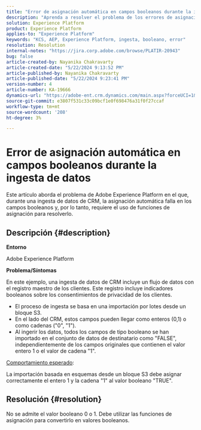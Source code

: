 ```yaml
---
title: "Error de asignación automática en campos booleanos durante la ingesta de datos"
description: "Aprenda a resolver el problema de los errores de asignación automática en los campos booleanos durante la ingesta de datos"
solution: Experience Platform
product: Experience Platform
applies-to: "Experience Platform"
keywords: "KCS, AEP, Experience Platform, ingesta, booleano, error"
resolution: Resolution
internal-notes: "https://jira.corp.adobe.com/browse/PLATIR-20943"
bug: false
article-created-by: Nayanika Chakravarty
article-created-date: "5/22/2024 9:13:52 PM"
article-published-by: Nayanika Chakravarty
article-published-date: "5/22/2024 9:23:41 PM"
version-number: 4
article-number: KA-19666
dynamics-url: "https://adobe-ent.crm.dynamics.com/main.aspx?forceUCI=1&pagetype=entityrecord&etn=knowledgearticle&id=b41f0a30-8018-ef11-9f8a-6045bd026dc7"
source-git-commit: e3807f531c33c09bcf1e0f698476a31f0f27ccaf
workflow-type: tm+mt
source-wordcount: '208'
ht-degree: 3%

---
```


# Error de asignación automática en campos booleanos durante la ingesta de datos


Este artículo aborda el problema de Adobe Experience Platform en el que, durante una ingesta de datos de CRM, la asignación automática falla en los campos booleanos y, por lo tanto, requiere el uso de funciones de asignación para resolverlo.

## Descripción {#description}


<b>Entorno</b>

Adobe Experience Platform

<b>Problema/Síntomas</b>

En este ejemplo, una ingesta de datos de CRM incluye un flujo de datos con el registro maestro de los clientes. Este registro incluye indicadores booleanos sobre los consentimientos de privacidad de los clientes.

- El proceso de ingesta se basa en una importación por lotes desde un bloque S3.
- En el lado del CRM, estos campos pueden llegar como enteros (0,1) o como cadenas (&quot;0&quot;, &quot;1&quot;).
- Al ingerir los datos, todos los campos de tipo booleano se han importado en el conjunto de datos de destinatario como &quot;FALSE&quot;, independientemente de los campos originales que contienen el valor entero 1 o el valor de cadena &quot;1&quot;.


<u>Comportamiento esperado</u>:

La importación basada en esquemas desde un bloque S3 debe asignar correctamente el entero 1 y la cadena &quot;1&quot; al valor booleano &quot;TRUE&quot;.


## Resolución {#resolution}


No se admite el valor booleano 0 o 1. Debe utilizar las funciones de asignación para convertirlo en valores booleanos.
